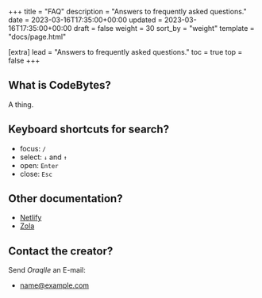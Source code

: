 +++
title = "FAQ"
description = "Answers to frequently asked questions."
date = 2023-03-16T17:35:00+00:00
updated = 2023-03-16T17:35:00+00:00
draft = false
weight = 30
sort_by = "weight"
template = "docs/page.html"

[extra]
lead = "Answers to frequently asked questions."
toc = true
top = false
+++

## What is CodeBytes?

A thing.

## Keyboard shortcuts for search?

- focus: `/`
- select: `↓` and `↑`
- open: `Enter`
- close: `Esc`

## Other documentation?

- [Netlify](https://docs.netlify.com/)
- [Zola](https://www.getzola.org/documentation/getting-started/overview/)

## Contact the creator?

Send *Oraqlle* an E-mail:

- <name@example.com>
